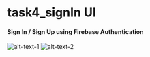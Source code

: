 # task4_signIn UI

#### Sign In / Sign Up using Firebase Authentication  

![alt-text-1](https://user-images.githubusercontent.com/61213263/142739862-4aeceb28-f358-4e43-af7f-e63174d2125b.jpg)                                                               ![alt-text-2](https://user-images.githubusercontent.com/61213263/142740204-55a6b7f1-f3fe-4921-a4bb-080a9a4c5099.jpg)

